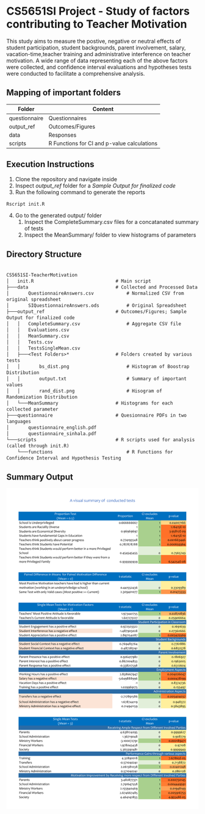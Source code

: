 # CS5651SI Project - Study of factors contributing to Teacher Motivation

This study aims to measure the postive, negative or neutral effects of student participation, student backgrounds, parent involvement, salary, vacation-time,teacher training and administrative interference on teacher motivation. A wide range of data representing each of the above factors were collected, and confidence interval evaluations and hypotheses tests were conducted to facilitate a comprehensive analysis.

## Mapping of important folders

| Folder        | Content           								|
| ------------- |---------------------------------------------------|
| questionnaire | Questionnaires    								|
| output_ref    | Outcomes/Figures  								|
| data          | Responses         								|
| scripts       | R Functions for CI and p-value calculations       |

## Execution Instructions

1) Clone the repository and navigate inside 
2) Inspect _output_ref_ folder for a _Sample Output for finalized code_
3) Run the following command to generate the reports

```bash
Rscript init.R
```
4) Go to the generated output/ folder
    1) Inspect the CompleteSummary.csv files for a concatanated summary of tests
    2) Inspect the MeanSummary/ folder to view histograms of parameters

## Directory Structure

~~~~~~~~

CS5651SI-TeacherMotivation
│   init.R                              # Main script		
├───data                                # Collected and Processed Data
│       QuestionnaireAnswers.csv            # Normalized CSV from original spreadsheet
│       SIQuestionnaireAnswers.ods          # Original Spreadsheet
├───output_ref                          # Outcomes/Figures; Sample Output for finalized code
│   │   CompleteSummary.csv                 # Aggregate CSV file 
│   │   Evaluations.csv                     
│   │   MeanSummary.csv                     
│   │   Tests.csv
│   │   TestsSingleMean.csv
│   ├───<Test Folders>*                 # Folders created by various tests
│   │       bs_dist.png                     # Histogram of Boostrap Distribution
│   │       output.txt                      # Summary of important values
│   │       rand_dist.png                   # Hisogram of Randomization Distribution
│   └───MeanSummary                     # Histograms for each collected parameter
├───questionnaire                       # Quesionnaire PDFs in two languages
│       questionnaire_english.pdf
│       questionnaire_sinhala.pdf
└───scripts                             # R scripts used for analysis (called through init.R)
    └───functions                           # R Functions for Confidence Interval and Hypothesis Testing
~~~~~~~~

## Summary Output

![Visual Summary of tests](VisualSummary.png?raw=true "Visual Summary of tests")
